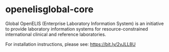 openelisglobal-core
===================

Global OpenELIS (Enterprise Laboratory Information System) is an initiative to provide laboratory information systems for resource-constrained international clinical and reference laboratories.

For installation instructions, please see: https://bit.ly/2vJLL8U

